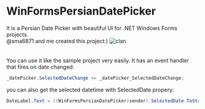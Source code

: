 # WinFormsPersianDatePicker
It is a Persian Date Picker with beautiful UI for .NET Windows Forms projects.<br/>
@sma6871 and me created this project:)
![clan](https://user-images.githubusercontent.com/5195633/160150125-7c1ce3fc-a0f7-4bfa-a021-a7c88f9c1045.jpg)<br/><br/><br/>
You can use it like the sample project very easily.
It has an event handler that fires on date changed:<br/>
```C#
_datePicker.SelectedDateChange += _datePicker_SelectedDateChange;
```
you can also get the selected datetime with SelectedDate propery:<br/>
```C#
DateLabel.Text = ((WinFormsPersianDatePicker)sender).SelectedDate.ToString();
```
